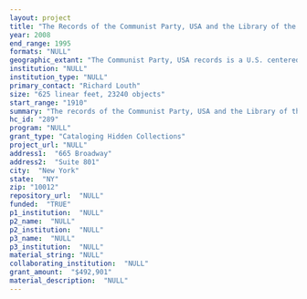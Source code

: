 ```yaml
--- 
layout: project 
title: "The Records of the Communist Party, USA and the Library of the Reference Center for Marxist Studies: A Preservation and Access Project"
year: 2008
end_range: 1995
formats: "NULL"
geographic_extant: "The Communist Party, USA records is a U.S. centered archive. The Reference Center Library is international in scope."
institution: "NULL"
institution_type: "NULL"
primary_contact: "Richard Louth"
size: "625 linear feet, 23240 objects"
start_range: "1910"
summary: "The records of the Communist Party, USA and the Library of the Reference Center for Marxist Studies, now at NYU, form what is probably the most important collection in the United States documenting the history of Communism and the American Left. The archive begins in the 1910s with records and publications relating to the Industrial Workers of the World, continues through the era of the Russian Revolution, the formation of the American Communist Party in the 1920s, the Depression of the 1930s, World War II, the Cold War, Red Scare, the New Left era, and finally to the 1980s and 1990s and the breakup of the Soviet Union. This collection includes internal documents that describe how the Communist Party was organized and functioned, records documenting the Party’s role in the labor and civil rights movements, and materials relating to international communism. The Library of the Reference Center for Marxist Studies (the research library maintained by the Communist Party at its New York headquarters) is a comprehensive collection focusing on the history of communism, socialism, and Marxist theory and practice. It contains rare and ephemeral publications issued by left-wing and labor presses, and a nearly complete run of Communist Party publications, monographs, journals, pamphlets, and newspapers published in Cuba, Eastern Europe, China, the Soviet Union, Africa, Southeast Asia, and Latin America, many of which are not available in North American research libraries."
hc_id: "289"
program: "NULL"
grant_type: "Cataloging Hidden Collections"
project_url: "NULL"
address1:  "665 Broadway"
address2:  "Suite 801"
city:  "New York"
state:  "NY"
zip: "10012"
repository_url:  "NULL"
funded:  "TRUE"
p1_institution:  "NULL"
p2_name:  "NULL"
p2_institution:  "NULL"
p3_name:  "NULL"
p3_institution:  "NULL"
material_string: "NULL"
collaborating_institution:  "NULL"
grant_amount:  "$492,901"
material_description:  "NULL"
---
```


